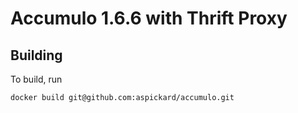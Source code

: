 # Accumulo 1.6.6 with Thrift Proxy

## Building

To build, run

```
docker build git@github.com:aspickard/accumulo.git
```
